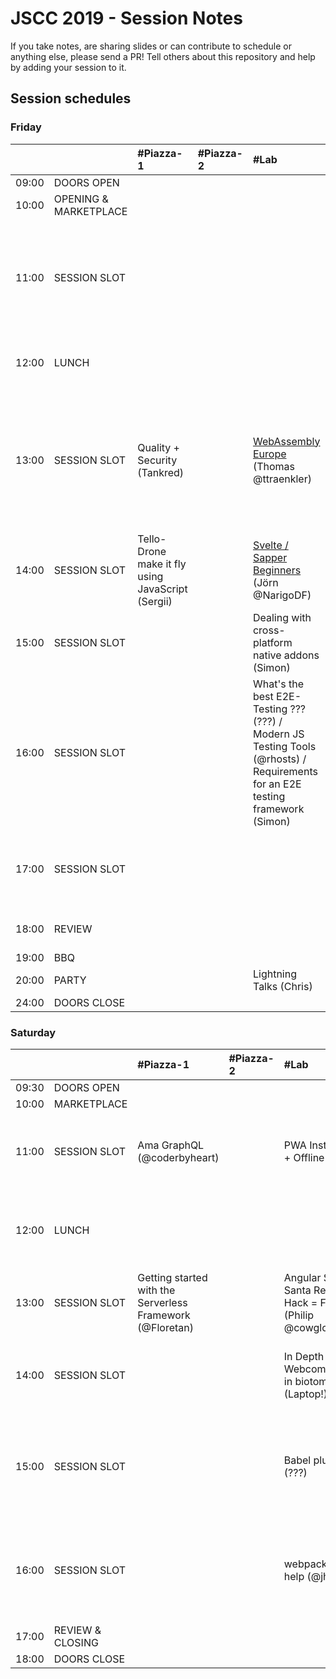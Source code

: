 # JSCC 2019 - Session Notes

If you take notes, are sharing slides or can contribute to schedule or anything
else, please send a PR! Tell others about this repository and help by adding
your session to it.

## Session schedules

### Friday

|       |                       | #Piazza-1                                         | #Piazza-2 | #Lab                                                                                                                          | #Workshop                                                                                                                                                   | #Meeting                                                                                   | #Telko-1                                                             | #Blue                                                                                       | #Senf | Somewhere else                                                                                                                                                   |
| :---- | :-------------------- | :------------------------------------------------ | :-------- | :---------------------------------------------------------------------------------------------------------------------------- | :---------------------------------------------------------------------------------------------------------------------------------------------------------- | :----------------------------------------------------------------------------------------- | :------------------------------------------------------------------- | :------------------------------------------------------------------------------------------ | :---- | :--------------------------------------------------------------------------------------------------------------------------------------------------------------- |
| 09:00 | DOORS OPEN            |                                                   |           |                                                                                                                               |                                                                                                                                                             |                                                                                            |                                                                      |                                                                                             |       |                                                                                                                                                                  |
| 10:00 | OPENING & MARKETPLACE |                                                   |           |                                                                                                                               |                                                                                                                                                             |                                                                                            |                                                                      |                                                                                             |       |                                                                                                                                                                  |
| 11:00 | SESSION SLOT          |                                                   |           |                                                                                                                               | Speed Tooling (???) / Monitor Web Performance (Tsvetan)<br />- window.performance<br />- data w/reaction<br />- Beacons handling<br />- and ??? (Basic run) | MunichSchool TDD (Daniel)                                                                  | Building TS, Node.js training expectations / must have topics (Oleg) | INTRO React Hooks [Slides](https://martinlechner1.github.io/react-hooks-talk/) (Martin)     |       |                                                                                                                                                                  |
| 12:00 | LUNCH                 |                                                   |           |                                                                                                                               |                                                                                                                                                             | [jskatas.org Where should it go? Input wanted (@wolframkriesing)](./jskatas.org/README.md) |                                                                      |                                                                                             |       | Learn to collaborate -> outside (@coderbyheart)                                                                                                                  |
| 13:00 | SESSION SLOT          | Quality + Security (Tankred)                      |           | [WebAssembly Europe](./webassembly.eu/README.md) (Thomas @ttraenkler)                                                         | Creative Coding Session<br/>- max 10ppl<br/>- pls bring laptop (Manuel)                                                                                     |                                                                                            | Whitelabel JS Apps (Rebrand / User) (Deniz)                          | Reason(ML)able Programming (3 Wishes) (Marco)                                               |       | Hiring Tech Interviews -> ??? (Sergii)<br />Creating + maintaining open source / Open Source Collaboration for sign language learning games? -> ??? (???, Agnes) |
| 14:00 | SESSION SLOT          | Tello-Drone make it fly using JavaScript (Sergii) |           | [Svelte / Sapper Beginners](./svelte-sapper/README.md) (Jörn @NarigoDF)                                                       | ProBot GitHub / GitLab Automation (@meaku)                                                                                                                  | Elm (Andy)<br/>- with funtional Programming<br/>- property based testing<br/>- and Vim     |                                                                      | Freelancing (Jeff)                                                                          |       | University vs. practical training -> Baseball Court (Karl)                                                                                                       |
| 15:00 | SESSION SLOT          |                                                   |           | Dealing with cross-platform native addons (Simon)                                                                             | Micro Frontend (Andi)                                                                                                                                       | Help me write functional controllers io-ts + fp-ts #Typescript (@coderbyheart)             |                                                                      | Cross Platform Dev with Flutter and Dart (@Sven)                                            |       | Morning Kata w/ discussion on how #Practice #TDD -> at the BBQ (@wolframkriesing)                                                                                |
| 16:00 | SESSION SLOT          |                                                   |           | What's the best E2E-Testing ??? (???) / Modern JS Testing Tools (@rhosts) / Requirements for an E2E testing framework (Simon) |                                                                                                                                                             | Webcomponents (Marc)                                                                       |                                                                      |                                                                                             |       |                                                                                                                                                                  |
| 17:00 | SESSION SLOT          |                                                   |           |                                                                                                                               | JAMSTACK Static Site Bundler #Gatsby (Robert)                                                                                                               | Publishing packages to #npm and alternatives (@coderbyheart) / no transpile (Wolfram)      |                                                                      | [Web Architectures](web-architectures/README.md) collection & comparison (Marco + Brigitte) |       |                                                                                                                                                                  |
| 18:00 | REVIEW                |                                                   |           |                                                                                                                               |                                                                                                                                                             |                                                                                            |                                                                      |                                                                                             |       | 50yrs moon creative coding w. p5js / pixi.js (Andi)                                                                                                              |
| 19:00 | BBQ                   |                                                   |           |                                                                                                                               |                                                                                                                                                             |                                                                                            |                                                                      |                                                                                             |       |                                                                                                                                                                  |
| 20:00 | PARTY                 |                                                   |           | Lightning Talks (Chris)                                                                                                       |                                                                                                                                                             |                                                                                            |                                                                      |                                                                                             |       |                                                                                                                                                                  |
| 24:00 | DOORS CLOSE           |                                                   |           |                                                                                                                               |                                                                                                                                                             |                                                                                            |                                                                      |                                                                                             |       |                                                                                                                                                                  |

### Saturday

|       |                  | #Piazza-1                                                 | #Piazza-2 | #Lab                                                         | #Workshop                                                                             | #Meeting                                                                      | #Telko-1                                                 | #Blue                                        | #Senf                                                                           | Somewhere else                             |
| :---- | :--------------- | :-------------------------------------------------------- | :-------- | :----------------------------------------------------------- | :------------------------------------------------------------------------------------ | :---------------------------------------------------------------------------- | :------------------------------------------------------- | :------------------------------------------- | :------------------------------------------------------------------------------ | :----------------------------------------- |
| 09:30 | DOORS OPEN       |                                                           |           |                                                              |                                                                                       |                                                                               |                                                          |                                              |                                                                                 |                                            |
| 10:00 | MARKETPLACE      |                                                           |           |                                                              |                                                                                       |                                                                               |                                                          |                                              |                                                                                 |                                            |
| 11:00 | SESSION SLOT     | Ama GraphQL (@coderbyheart)                               |           | PWA Installable + Offline (Philip)                           |                                                                                       | Elm Workshop (Jonathan)                                                       |                                                          | Build a CLI (Laptop!) (Marc)                 | Web Architectures cont..... (ungelöst) (Brigitte / Marco)                       | Passion for coffee (at CafeBar) (Carsten)  |
| 12:00 | LUNCH            |                                                           |           |                                                              |                                                                                       | Hexagonal Architecture Show+Tell #Backend #TypeScript (@coderbyheart)         |                                                          | TDD for kids (talk) (@wolframkriesing)       |                                                                                 |                                            |
| 13:00 | SESSION SLOT     | Getting started with the Serverless Framework (@Floretan) |           | Angular Secret Santa Refactor / Hack = Fun (Philip @cowglow) | React Global State with Hooks & context (Debbi)                                       | Bluetooth in the browser (Patrick)                                            |                                                          | Munich TDD School Mob Session (???)          | Recruiting Pt. 2 - the candidate (Sebastian)                                    |                                            |
| 14:00 | SESSION SLOT     |                                                           |           | In Depth Webcomponents in biotome (Laptop!) (Marc)           | What we learned about testing in writing 5000+ tests - Jest+Karma+Angular (Christian) | Creative Coding Session (Manuel)<br />- max 10 ppl<br />- please bring Laptop |                                                          | NestJS (Daniel @HilpoltsteinerD)             |                                                                                 |                                            |
| 15:00 | SESSION SLOT     |                                                           |           | Babel plugins (???)                                          | Gatsby (JamStack) - Jscc Website - (Daniel / Robert)                                  | Writing a technical Book (ML) and using some TDD (Lars)                       |                                                          | Dev env reproducible linux OS Nixos (???)    | Organising Front-End Components (specific? generic? size? purpose?) (Sebastian) | Learning and teaching programming (Philip) |
| 16:00 | SESSION SLOT     |                                                           |           | webpack config help (@jhnns)                                 | Keybindings tips and tricks you may not know (any editor) (???)                       | Deno Try-out (Jörn @NarigoDF)                                                 | Building a Spotify App based on GraphQL -> Rest (Robert) | TDD your docker container (@wolframkriesing) |                                                                                 |                                            |
| 17:00 | REVIEW & CLOSING |                                                           |           |                                                              |                                                                                       |                                                                               |                                                          |                                              |                                                                                 |                                            |
| 18:00 | DOORS CLOSE      |                                                           |           |                                                              |                                                                                       |                                                                               |                                                          |                                              |                                                                                 |                                            |
